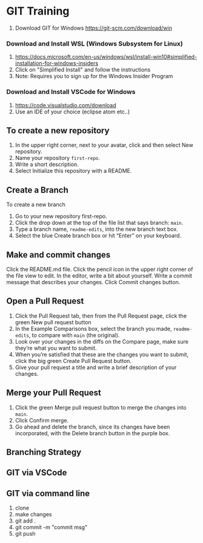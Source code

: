 # GIT Training
1. Download GIT for Windows https://git-scm.com/download/win

### Download and Install WSL (Windows Subsystem for Linux)
1. https://docs.microsoft.com/en-us/windows/wsl/install-win10#simplified-installation-for-windows-insiders
2. Click on "Simplified Install" and follow the instructions
3. Note: Requires you to sign up for the Windows Insider Program

### Download and Install VSCode for Windows
1. https://code.visualstudio.com/download
2. Use an IDE of your choice (eclipse atom etc..)

## To create a new repository

1. In the upper right corner, next to your avatar, click  and then select New repository.
2. Name your repository `first-repo`.
3. Write a short description.
4. Select Initialize this repository with a README.

## Create a Branch

To create a new branch
1. Go to your new repository first-repo.
2. Click the drop down at the top of the file list that says branch: `main`.
3. Type a branch name, `readme-edits`, into the new branch text box.
4. Select the blue Create branch box or hit “Enter” on your keyboard.

## Make and commit changes

Click the README.md file.
Click the  pencil icon in the upper right corner of the file view to edit.
In the editor, write a bit about yourself.
Write a commit message that describes your changes.
Click Commit changes button.

## Open a Pull Request

1. Click the  Pull Request tab, then from the Pull Request page, click the green New pull request button
2. In the Example Comparisons box, select the branch you made, `readme-edits`, to compare with `main` (the original).
3. Look over your changes in the diffs on the Compare page, make sure they’re what you want to submit.
4. When you’re satisfied that these are the changes you want to submit, click the big green Create Pull Request button.
5. Give your pull request a title and write a brief description of your changes.

## Merge your Pull Request

1. Click the green Merge pull request button to merge the changes into `main`.
2. Click Confirm merge.
4. Go ahead and delete the branch, since its changes have been incorporated, with the Delete branch button in the purple box.

## Branching Strategy 

## GIT via VSCode

## GIT via command line
1. clone
2. make changes
3. git add .
4. git commit -m "commit msg"
5. git push
